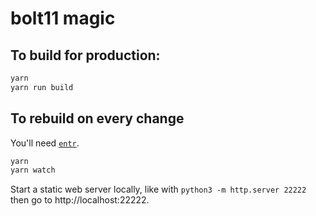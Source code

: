 # bolt11 magic

## To build for production:

```sh
yarn
yarn run build
```

## To rebuild on every change

You'll need [`entr`](http://eradman.com/entrproject/).

```sh
yarn
yarn watch
```

Start a static web server locally, like with `python3 -m http.server 22222` then go to http://localhost:22222.
